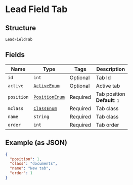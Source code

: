 
# Lead Field Tab

## Structure

`LeadFieldTab`

## Fields

| Name | Type | Tags | Description |
|  --- | --- | --- | --- |
| `id` | `int` | Optional | Tab Id |
| `active` | [`ActiveEnum`](../../doc/models/active-enum.md) | Optional | Active tab |
| `position` | [`PositionEnum`](../../doc/models/position-enum.md) | Required | Tab position<br>**Default**: `1` |
| `mclass` | [`ClassEnum`](../../doc/models/class-enum.md) | Required | Tab class |
| `name` | `string` | Required | Tab class |
| `order` | `int` | Required | Tab order |

## Example (as JSON)

```json
{
  "position": 1,
  "class": "documents",
  "name": "New tab",
  "order": 1
}
```

